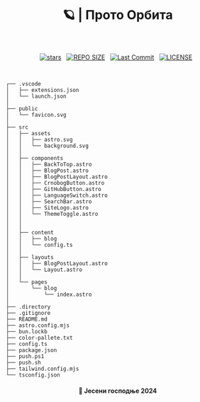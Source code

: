 # <p align="center">🪐 | Прото Орбита</p>

<br>

<div align="center">
<p>
<a href="https://github.com/crnobog69/proto-orbita/stargazers"><img src="https://img.shields.io/github/stars/crnobog69/proto-orbita?style=for-the-badge&logo=starship&color=C9CBFF&logoColor=C9CBFF&labelColor=302D41" alt="stars"><a>&nbsp;&nbsp;
<a href="https://github.com/crnobog69/proto-orbita/"><img src="https://img.shields.io/github/repo-size/crnobog69/proto-orbita?style=for-the-badge&logo=linux&logoColor=f9e2af&label=Size&labelColor=302D41&color=f9e2af" alt="REPO SIZE"></a>&nbsp;&nbsp;
<a href="https://github.com/crnobog69/proto-orbita/commits/main/"><img src="https://img.shields.io/github/last-commit/crnobog69/proto-orbita?style=for-the-badge&logo=github&logoColor=eba0ac&label=Last%20Commit&labelColor=302D41&color=eba0ac" alt="Last Commit"></a>&nbsp;&nbsp;
<a href="https://github.com/crnobog69/proto-orbita/LICENSE"><img src="https://img.shields.io/github/license/crnobog69/proto-orbita?style=for-the-badge&logo=&color=CBA6F7&logoColor=CBA6F7&labelColor=302D41" alt="LICENSE"></a>&nbsp;&nbsp;
</p>
</div>

<br>

```
┌── .vscode
│   ├── extensions.json
│   └── launch.json
│
├── public
│   └── favicon.svg
│
├── src
│   ├── assets
│   │   ├── astro.svg
│   │   └── background.svg
│   │
│   ├── components
│   │   ├── BackToTop.astro
│   │   ├── BlogPost.astro
│   │   ├── BlogPostLayout.astro
│   │   ├── CrnobogButton.astro
│   │   ├── GitHubButton.astro
│   │   ├── LanguageSwitch.astro
│   │   ├── SearchBar.astro
│   │   ├── SiteLogo.astro
│   │   └── ThemeToggle.astro
│   │
│   │
│   ├── content
│   │   ├── blog
│   │   └── config.ts
│   │
│   ├── layouts
│   │   ├── BlogPostLayout.astro
│   │   └── Layout.astro
│   │
│   └── pages
│       └── blog
│           └── index.astro
│
├── .directory
├── .gitignore
├── README.md
├── astro.config.mjs
├── bun.lockb
├── color-pallete.txt
├── config.ts
├── package.json
├── push.ps1
├── push.sh
├── tailwind.config.mjs
└── tsconfig.json
```

#### <p align="center">🍂 Јесени господње 2024</p>
